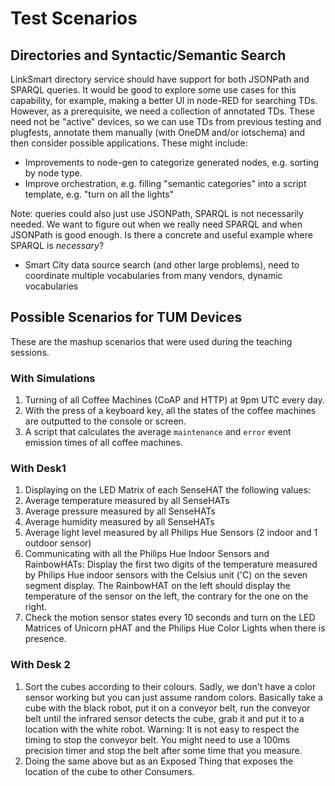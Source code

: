 # Test Scenarios

## Directories and Syntactic/Semantic Search
LinkSmart directory service should have support for both JSONPath and SPARQL queries.
It would be good to explore some use cases for this capability, for example, making a better UI in node-RED for
searching TDs.  However, as a prerequisite, we need a collection of annotated TDs.   These need not be "active"
devices, so we can use TDs from previous testing and plugfests, annotate them manually (with OneDM and/or iotschema)
and then consider possible applications.  These might include:
* Improvements to node-gen to categorize generated nodes, e.g. sorting by node type.
* Improve orchestration, e.g. filling "semantic categories" into a script template, e.g. "turn on all the lights"

Note: queries could also just use JSONPath, SPARQL is not necessarily needed.   We want to figure out when we really
need SPARQL and when JSONPath is good enough.
Is there a concrete and useful example where SPARQL is *necessary*?
* Smart City data source search (and other large problems), need to coordinate multiple vocabularies from many vendors, dynamic vocabularies

## Possible Scenarios for TUM Devices

These are the mashup scenarios that were used during the teaching sessions.

### With Simulations

1. Turning of all Coffee Machines (CoAP and HTTP) at 9pm UTC every day.
2. With the press of a keyboard key, all the states of the coffee machines are outputted to the console or screen.
3. A script that calculates the average `maintenance` and `error` event emission times of all coffee machines.

### With Desk1

1. Displaying on the LED Matrix of each SenseHAT the following values:
  1. Average temperature measured by all SenseHATs
  2. Average pressure measured by all SenseHATs
  3. Average humidity measured by all SenseHATs
  4. Average light level measured by all Philips Hue Sensors (2 indoor and 1 outdoor sensor)
2. Communicating with all the Philips Hue Indoor Sensors and RainbowHATs: Display the first two digits of the temperature measured by Philips Hue
indoor sensors with the Celsius unit ('C) on the seven segment display. The RainbowHAT on the left should display the temperature of the sensor on the left, the contrary for the one on the right.
3. Check the motion sensor states every 10 seconds and turn on the LED Matrices of Unicorn pHAT and the Philips Hue Color Lights when there is presence.

### With Desk 2

1. Sort the cubes according to their colours. Sadly, we don't have a color sensor working but you can just assume random colors. Basically take a cube with the black robot, put it on a conveyor belt, run the conveyor belt until the infrared sensor detects the cube, grab it and put it to a location with the white robot. Warning: It is not easy to respect the timing to stop the conveyor belt. You might need to use a 100ms precision timer and stop the belt after some time that you measure.
2. Doing the same above but as an Exposed Thing that exposes the location of the cube to other Consumers.
